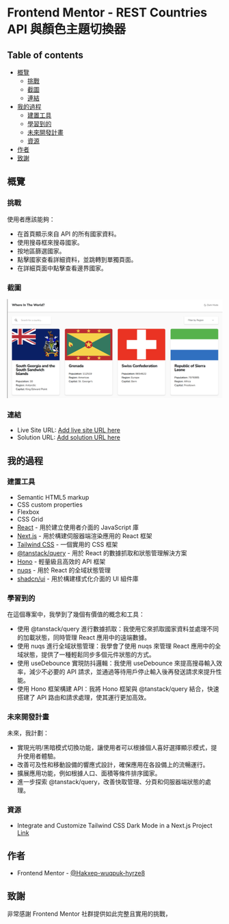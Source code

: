 # Frontend Mentor - REST Countries API 與顏色主題切換器

## Table of contents

- [概覽](#概覽)
  - [挑戰](#挑戰)
  - [截圖](#截圖)
  - [連結](#連結)
- [我的過程](#我的過程)
  - [建置工具](#建置工具)
  - [學習到的](#學習到的)
  - [未來開發計畫](#未來開發計畫)
  - [資源](#資源)
- [作者](#作者)
- [致謝](#致謝)

## 概覽

### 挑戰

使用者應該能夠：

- 在首頁顯示來自 API 的所有國家資料。
- 使用搜尋框來搜尋國家。
- 按地區篩選國家。
- 點擊國家查看詳細資料，並跳轉到單獨頁面。
- 在詳細頁面中點擊查看邊界國家。

### 截圖

![](./public/screenshot.png)

### 連結

- Live Site URL: [Add live site URL here](https://country-theme.vercel.app/)
- Solution URL: [Add solution URL here](https://github.com/Hakxep-wuqpuk-hyrze8/country-theme)

## 我的過程

### 建置工具

- Semantic HTML5 markup
- CSS custom properties
- Flexbox
- CSS Grid
- [React](https://reactjs.org/) - 用於建立使用者介面的 JavaScript 庫
- [Next.js](https://nextjs.org/) - 用於構建伺服器端渲染應用的 React 框架
- [Tailwind CSS](https://tailwindcss.com/) - 一個實用的 CSS 框架
- [@tanstack/query](https://tanstack.com/) - 用於 React 的數據抓取和狀態管理解決方案
- [Hono](https://hono.dev/) - 輕量級且高效的 API 框架
- [nuqs](https://nuqs.47ng.com/) - 用於 React 的全域狀態管理
- [shadcn/ui](https://ui.shadcn.com/) - 用於構建樣式化介面的 UI 組件庫

### 學習到的

在這個專案中，我學到了幾個有價值的概念和工具：

- 使用 @tanstack/query 進行數據抓取：我使用它來抓取國家資料並處理不同的加載狀態，同時管理 React 應用中的遠端數據。
- 使用 nuqs 進行全域狀態管理：我學會了使用 nuqs 來管理 React 應用中的全域狀態，提供了一種輕鬆同步多個元件狀態的方式。
- 使用 useDebounce 實現防抖邏輯：我使用 useDebounce 來提高搜尋輸入效率，減少不必要的 API 請求，並通過等待用戶停止輸入後再發送請求來提升性能。
- 使用 Hono 框架構建 API：我將 Hono 框架與 @tanstack/query 結合，快速搭建了 API 路由和請求處理，使其運行更加高效。

### 未來開發計畫

未來，我計劃：

- 實現光明/黑暗模式切換功能，讓使用者可以根據個人喜好選擇顯示模式，提升使用者體驗。
- 改善可及性和移動設備的響應式設計，確保應用在各設備上的流暢運行。
- 擴展應用功能，例如根據人口、面積等條件排序國家。
- 進一步探索 @tanstack/query，改善快取管理、分頁和伺服器端狀態的處理。

### 資源

- Integrate and Customize Tailwind CSS Dark Mode in a Next.js Project [Link](https://prismic.io/blog/tailwind-css-darkmode-tutorial)


## 作者

- Frontend Mentor - [@Hakxep-wuqpuk-hyrze8](https://www.frontendmentor.io/profile/Hakxep-wuqpuk-hyrze8)

## 致謝

非常感謝 Frontend Mentor 社群提供如此完整且實用的挑戰，
